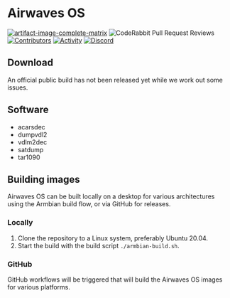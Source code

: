 # Airwaves OS

[![artifact-image-complete-matrix](https://github.com/airframesio/airwaves-os/actions/workflows/artifact-image-complete-matrix.yml/badge.svg)](https://github.com/airframesio/airwaves-os/actions/workflows/artifact-image-complete-matrix.yml)
![CodeRabbit Pull Request Reviews](https://img.shields.io/coderabbit/prs/github/airframesio/airwaves-os)
[![Contributors](https://img.shields.io/github/contributors/airframesio/airwaves-os)](https://github.com/airframesio/airwaves-os/graphs/contributors)
[![Activity](https://img.shields.io/github/commit-activity/m/airframesio/airwaves-os)](https://github.com/airframesio/airwaves-os/pulse)
[![Discord](https://img.shields.io/discord/1067697487927853077?logo=discord)](https://discord.gg/8Ksch7zE)

## Download

An official public build has not been released yet while we work out some issues.

## Software

* acarsdec
* dumpvdl2
* vdlm2dec
* satdump
* tar1090

## Building images

Airwaves OS can be built locally on a desktop for various architectures using the Armbian build flow, or via GitHub
for releases.

### Locally

1. Clone the repository to a Linux system, preferably Ubuntu 20.04.
2. Start the build with the build script `./armbian-build.sh`.

### GitHub

GitHub workflows will be triggered that will build the Airwaves OS images for various platforms.

